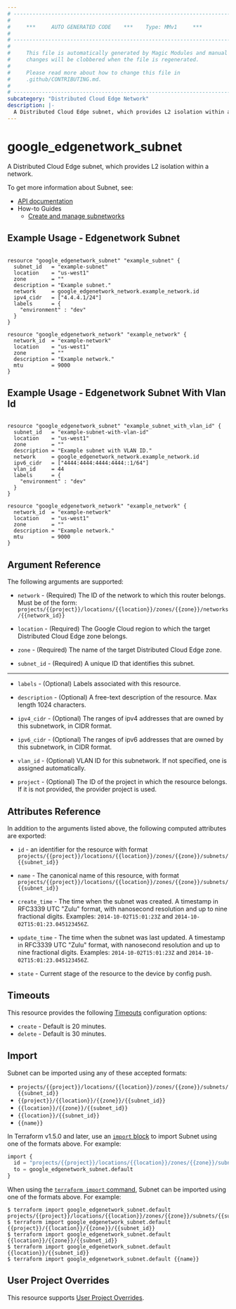 ```yaml
---
# ----------------------------------------------------------------------------
#
#     ***     AUTO GENERATED CODE    ***    Type: MMv1     ***
#
# ----------------------------------------------------------------------------
#
#     This file is automatically generated by Magic Modules and manual
#     changes will be clobbered when the file is regenerated.
#
#     Please read more about how to change this file in
#     .github/CONTRIBUTING.md.
#
# ----------------------------------------------------------------------------
subcategory: "Distributed Cloud Edge Network"
description: |-
  A Distributed Cloud Edge subnet, which provides L2 isolation within a network.
---
```


# google\_edgenetwork\_subnet

A Distributed Cloud Edge subnet, which provides L2 isolation within a network.


To get more information about Subnet, see:

* [API documentation](https://cloud.google.com/distributed-cloud/edge/latest/docs/reference/network/rest/v1/projects.locations.zones.subnets)
* How-to Guides
    * [Create and manage subnetworks](https://cloud.google.com/distributed-cloud/edge/latest/docs/subnetworks#api)

## Example Usage - Edgenetwork Subnet


```hcl

resource "google_edgenetwork_subnet" "example_subnet" {
  subnet_id   = "example-subnet"
  location    = "us-west1"
  zone        = ""
  description = "Example subnet."
  network     = google_edgenetwork_network.example_network.id
  ipv4_cidr   = ["4.4.4.1/24"]
  labels      = {
    "environment" : "dev"
  }
}

resource "google_edgenetwork_network" "example_network" {
  network_id  = "example-network"
  location    = "us-west1"
  zone        = ""
  description = "Example network."
  mtu         = 9000
}
```
## Example Usage - Edgenetwork Subnet With Vlan Id


```hcl

resource "google_edgenetwork_subnet" "example_subnet_with_vlan_id" {
  subnet_id   = "example-subnet-with-vlan-id"
  location    = "us-west1"
  zone        = ""
  description = "Example subnet with VLAN ID."
  network     = google_edgenetwork_network.example_network.id
  ipv6_cidr   = ["4444:4444:4444:4444::1/64"]
  vlan_id     = 44
  labels      = {
    "environment" : "dev"
  }
}

resource "google_edgenetwork_network" "example_network" {
  network_id  = "example-network"
  location    = "us-west1"
  zone        = ""
  description = "Example network."
  mtu         = 9000
}
```

## Argument Reference

The following arguments are supported:


* `network` -
  (Required)
  The ID of the network to which this router belongs.
  Must be of the form: `projects/{{project}}/locations/{{location}}/zones/{{zone}}/networks/{{network_id}}`

* `location` -
  (Required)
  The Google Cloud region to which the target Distributed Cloud Edge zone belongs.

* `zone` -
  (Required)
  The name of the target Distributed Cloud Edge zone.

* `subnet_id` -
  (Required)
  A unique ID that identifies this subnet.


- - -


* `labels` -
  (Optional)
  Labels associated with this resource.

* `description` -
  (Optional)
  A free-text description of the resource. Max length 1024 characters.

* `ipv4_cidr` -
  (Optional)
  The ranges of ipv4 addresses that are owned by this subnetwork, in CIDR format.

* `ipv6_cidr` -
  (Optional)
  The ranges of ipv6 addresses that are owned by this subnetwork, in CIDR format.

* `vlan_id` -
  (Optional)
  VLAN ID for this subnetwork. If not specified, one is assigned automatically.

* `project` - (Optional) The ID of the project in which the resource belongs.
    If it is not provided, the provider project is used.


## Attributes Reference

In addition to the arguments listed above, the following computed attributes are exported:

* `id` - an identifier for the resource with format `projects/{{project}}/locations/{{location}}/zones/{{zone}}/subnets/{{subnet_id}}`

* `name` -
  The canonical name of this resource, with format
  `projects/{{project}}/locations/{{location}}/zones/{{zone}}/subnets/{{subnet_id}}`

* `create_time` -
  The time when the subnet was created.
  A timestamp in RFC3339 UTC "Zulu" format, with nanosecond resolution and up to nine
  fractional digits. Examples: `2014-10-02T15:01:23Z` and `2014-10-02T15:01:23.045123456Z`.

* `update_time` -
  The time when the subnet was last updated.
  A timestamp in RFC3339 UTC "Zulu" format, with nanosecond resolution and up to nine
  fractional digits. Examples: `2014-10-02T15:01:23Z` and `2014-10-02T15:01:23.045123456Z`.

* `state` -
  Current stage of the resource to the device by config push.


## Timeouts

This resource provides the following
[Timeouts](https://developer.hashicorp.com/terraform/plugin/sdkv2/resources/retries-and-customizable-timeouts) configuration options:

- `create` - Default is 20 minutes.
- `delete` - Default is 30 minutes.

## Import


Subnet can be imported using any of these accepted formats:

* `projects/{{project}}/locations/{{location}}/zones/{{zone}}/subnets/{{subnet_id}}`
* `{{project}}/{{location}}/{{zone}}/{{subnet_id}}`
* `{{location}}/{{zone}}/{{subnet_id}}`
* `{{location}}/{{subnet_id}}`
* `{{name}}`


In Terraform v1.5.0 and later, use an [`import` block](https://developer.hashicorp.com/terraform/language/import) to import Subnet using one of the formats above. For example:

```tf
import {
  id = "projects/{{project}}/locations/{{location}}/zones/{{zone}}/subnets/{{subnet_id}}"
  to = google_edgenetwork_subnet.default
}
```

When using the [`terraform import` command](https://developer.hashicorp.com/terraform/cli/commands/import), Subnet can be imported using one of the formats above. For example:

```
$ terraform import google_edgenetwork_subnet.default projects/{{project}}/locations/{{location}}/zones/{{zone}}/subnets/{{subnet_id}}
$ terraform import google_edgenetwork_subnet.default {{project}}/{{location}}/{{zone}}/{{subnet_id}}
$ terraform import google_edgenetwork_subnet.default {{location}}/{{zone}}/{{subnet_id}}
$ terraform import google_edgenetwork_subnet.default {{location}}/{{subnet_id}}
$ terraform import google_edgenetwork_subnet.default {{name}}
```

## User Project Overrides

This resource supports [User Project Overrides](https://registry.terraform.io/providers/hashicorp/google/latest/docs/guides/provider_reference#user_project_override).

